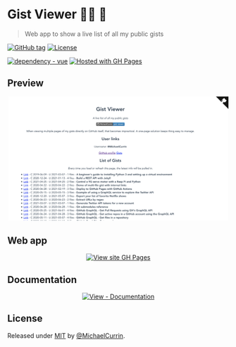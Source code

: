 # Gist Viewer 👨‍💻 🔭
> Web app to show a live list of all my public gists

<!-- Badges generated with: https://michaelcurrin.github.io/badge-generator/ -->

[![GitHub tag](https://img.shields.io/github/tag/MichaelCurrin/gist-viewer)](https://github.com/MichaelCurrin/gist-viewer/tags/?include_prereleases&sort=semver)
[![License](https://img.shields.io/badge/License-MIT-blue)](#license)

[![dependency - vue](https://img.shields.io/badge/vue-3-blue?logo=vue.js&logoColor=white)](https://www.npmjs.com/package/vue)
[![Hosted with GH Pages](https://img.shields.io/badge/Hosted_with-GitHub_Pages-blue?logo=github&logoColor=white)](https://pages.github.com/)


## Preview

<div align="center">
    <a href="https://michaelcurrin.github.io/gist-viewer/">
        <img src="/sample.png" alt="Sample screenshot" title="Sample screenshot" width="500" />
    </a>
</div>


## Web app

<div align="center">

[![View site GH Pages](https://img.shields.io/badge/View_site-Gist_Viewer-2ea44f?style=for-the-badge)](https://michaelcurrin.github.io/gist-viewer/)

</div>


## Documentation

<div align="center">

[![View - Documentation](https://img.shields.io/badge/View-Documentation-blue?style=for-the-badge)](/docs/)

</div>


## License

Released under [MIT](/LICENSE) by [@MichaelCurrin](https://github.com/MichaelCurrin).
